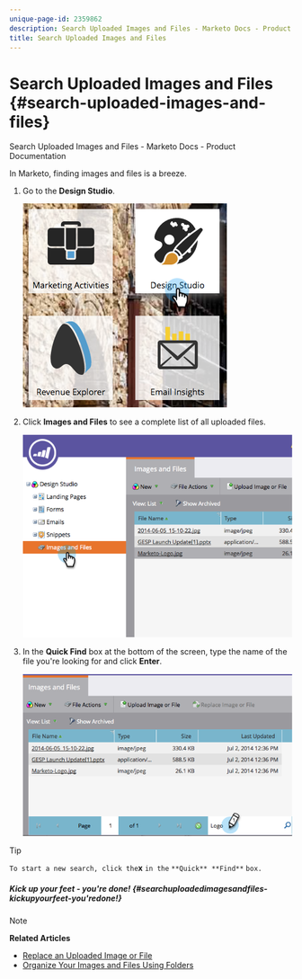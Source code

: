 ```yaml
---
unique-page-id: 2359862
description: Search Uploaded Images and Files - Marketo Docs - Product Documentation
title: Search Uploaded Images and Files
---
```


# Search Uploaded Images and Files {#search-uploaded-images-and-files}

Search Uploaded Images and Files - Marketo Docs - Product Documentation

In Marketo, finding images and files is a breeze.

1. Go to the **Design Studio**.

   ![](assets/designstudio-1.png)

1. Click **Images and Files** to see a complete list of all uploaded files.

   ![](assets/image2014-9-16-11-3a44-3a4.png)

1. In the **Quick Find** box at the bottom of the screen, type the name of the file you're looking for and click **Enter**.

   ![](assets/image2014-9-16-11-3a46-3a32.png)

>[!TIP]
>
>`To start a new search, click the`**x** `in the` `**Quick** **Find**` `box.`

##### Kick up your feet - you're done! {#searchuploadedimagesandfiles-kickupyourfeet-you'redone!}

>[!NOTE]
>
>**Related Articles**
>
>* [Replace an Uploaded Image or File](replace-an-uploaded-image-or-file.md)
>* [Organize Your Images and Files Using Folders](organize-your-images-and-files-using-folders.md)
>

